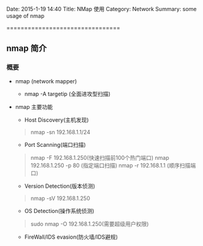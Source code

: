 Date: 2015-1-19 14:40
Title: NMap 使用
Category: Network
Summary: some usage of nmap

================================

## nmap 简介

### 概要

- nmap (network mapper)
    - nmap -A targetip (全面进攻型扫描)

- nmap 主要功能

    - Host Discovery(主机发现)
    > nmap -sn 192.168.1.1/24

    - Port Scanning(端口扫描)
    > nmap -F 192.168.1.250(快速扫描前100个热门端口)
    > nmap 192.168.1.250 -p 80 (指定端口扫描)
    > nmap -r 192.168.1.1 (顺序扫描端口)

    - Version Detection(版本侦测)
    > nmap -sV 192.168.1.250

    - OS Detection(操作系统侦测)
    > sudo nmap -O 192.168.1.250(需要超级用户权限)

    - FireWall/IDS evasion(防火墙/IDS避规)


